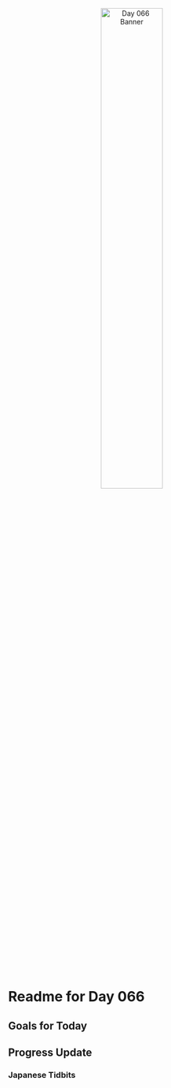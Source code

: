 <div align="center">
 <img src="../..Images/image_066.jpg" alt="Day 066 Banner" width="50%">
</div>

# Readme for Day 066

## Goals for Today

## Progress Update

### Japanese Tidbits

